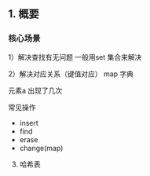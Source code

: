
## 1. 概要

### 核心场景

1）解决查找有无问题
一般用set 集合来解决

2）解决对应关系（键值对应）
map 字典

元素a 出现了几次

常见操作
- insert
- find 
- erase
- change(map)


3) 哈希表